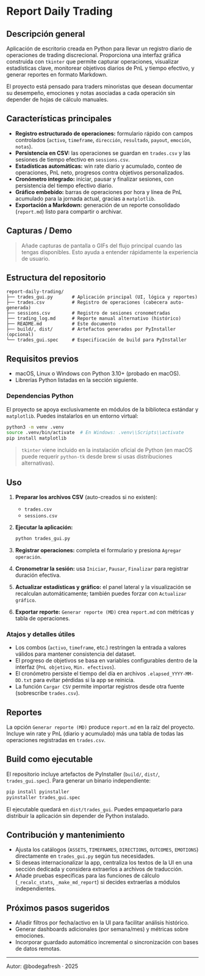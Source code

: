 # Report Daily Trading

## Descripción general

Aplicación de escritorio creada en Python para llevar un registro diario de operaciones de trading discrecional. Proporciona una interfaz gráfica construida con `tkinter` que permite capturar operaciones, visualizar estadísticas clave, monitorear objetivos diarios de PnL y tiempo efectivo, y generar reportes en formato Markdown.

El proyecto está pensado para traders minoristas que desean documentar su desempeño, emociones y notas asociadas a cada operación sin depender de hojas de cálculo manuales.

## Características principales

- **Registro estructurado de operaciones:** formulario rápido con campos controlados (`activo`, `timeframe`, `dirección`, `resultado`, `payout`, `emoción`, `notas`).
- **Persistencia en CSV:** las operaciones se guardan en `trades.csv` y las sesiones de tiempo efectivo en `sessions.csv`.
- **Estadísticas automáticas:** win rate diario y acumulado, conteo de operaciones, PnL neto, progresos contra objetivos personalizados.
- **Cronómetro integrado:** iniciar, pausar y finalizar sesiones, con persistencia del tiempo efectivo diario.
- **Gráfico embebido:** barras de operaciones por hora y línea de PnL acumulado para la jornada actual, gracias a `matplotlib`.
- **Exportación a Markdown:** generación de un reporte consolidado (`report.md`) listo para compartir o archivar.

## Capturas / Demo

> Añade capturas de pantalla o GIFs del flujo principal cuando las tengas disponibles. Esto ayuda a entender rápidamente la experiencia de usuario.

## Estructura del repositorio

```text
report-daily-trading/
├── trades_gui.py       # Aplicación principal (UI, lógica y reportes)
├── trades.csv          # Registro de operaciones (cabecera auto-generada)
├── sessions.csv        # Registro de sesiones cronometradas
├── trading_log.md      # Reporte manual alternativo (histórico)
├── README.md           # Este documento
├── build/, dist/       # Artefactos generados por PyInstaller (opcional)
└── trades_gui.spec     # Especificación de build para PyInstaller
```

## Requisitos previos

- macOS, Linux o Windows con Python 3.10+ (probado en macOS).
- Librerías Python listadas en la sección siguiente.

### Dependencias Python

El proyecto se apoya exclusivamente en módulos de la biblioteca estándar y `matplotlib`. Puedes instalarlos en un entorno virtual:

```bash
python3 -m venv .venv
source .venv/bin/activate  # En Windows: .venv\\Scripts\\activate
pip install matplotlib
```

> `tkinter` viene incluido en la instalación oficial de Python (en macOS puede requerir `python-tk` desde brew si usas distribuciones alternativas).

## Uso

1. **Preparar los archivos CSV** (auto-creados si no existen):
   - `trades.csv`
   - `sessions.csv`
2. **Ejecutar la aplicación:**

   ```bash
   python trades_gui.py
   ```

3. **Registrar operaciones:** completa el formulario y presiona `Agregar operación`.
4. **Cronometrar la sesión:** usa `Iniciar`, `Pausar`, `Finalizar` para registrar duración efectiva.
5. **Actualizar estadísticas y gráfico:** el panel lateral y la visualización se recalculan automáticamente; también puedes forzar con `Actualizar gráfico`.
6. **Exportar reporte:** `Generar reporte (MD)` crea `report.md` con métricas y tabla de operaciones.

### Atajos y detalles útiles

- Los combos (`activo`, `timeframe`, etc.) restringen la entrada a valores válidos para mantener consistencia del dataset.
- El progreso de objetivos se basa en variables configurables dentro de la interfaz (`PnL objetivo`, `Min. efectivos`).
- El cronómetro persiste el tiempo del día en archivos `.elapsed_YYYY-MM-DD.txt` para evitar pérdidas si la app se reinicia.
- La función `Cargar CSV` permite importar registros desde otra fuente (sobrescribe `trades.csv`).

## Reportes

La opción `Generar reporte (MD)` produce `report.md` en la raíz del proyecto. Incluye win rate y PnL (diario y acumulado) más una tabla de todas las operaciones registradas en `trades.csv`.

## Build como ejecutable

El repositorio incluye artefactos de PyInstaller (`build/`, `dist/`, `trades_gui.spec`). Para generar un binario independiente:

```bash
pip install pyinstaller
pyinstaller trades_gui.spec
```

El ejecutable quedará en `dist/trades_gui`. Puedes empaquetarlo para distribuir la aplicación sin depender de Python instalado.

## Contribución y mantenimiento

- Ajusta los catálogos (`ASSETS`, `TIMEFRAMES`, `DIRECTIONS`, `OUTCOMES`, `EMOTIONS`) directamente en `trades_gui.py` según tus necesidades.
- Si deseas internacionalizar la app, centraliza los textos de la UI en una sección dedicada y considera extraerlos a archivos de traducción.
- Añade pruebas específicas para las funciones de cálculo (`_recalc_stats`, `_make_md_report`) si decides extraerlas a módulos independientes.

## Próximos pasos sugeridos

- Añadir filtros por fecha/activo en la UI para facilitar análisis histórico.
- Generar dashboards adicionales (por semana/mes) y métricas sobre emociones.
- Incorporar guardado automático incremental o sincronización con bases de datos remotas.

---

Autor: @bodegafresh · 2025
